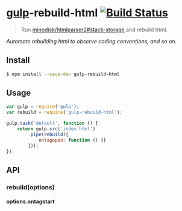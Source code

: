# [gulp](http://gulpjs.com)-rebuild-html [![Build Status](https://travis-ci.org/minodisk/gulp-rebuild-html.svg?branch=master)](https://travis-ci.org/minodisk/gulp-rebuild-html)

> Run [minodisk/htmlparser2#stack-storage](https://github.com/minodisk/htmlparser2/tree/stack-storage) and rebuild html.

*Automate rebuilding html to observe coding conventions, and so on.*

## Install

```bash
$ npm install --save-dev gulp-rebuild-html
```

## Usage

```js
var gulp = require('gulp');
var rebuild = require('gulp-rebuild-html');

gulp.task('default', function () {
	return gulp.src('index.html')
		.pipe(rebuild({
			ontagopen: function () {}
		}));
});
```


## API

### rebuild(options)

#### options.ontagstart
